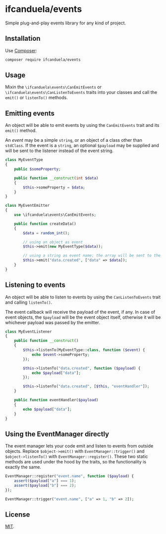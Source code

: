 # ifcanduela/events

Simple plug-and-play events library for any kind of project.

## Installation

Use [Composer](https://getcomposer.org):

```sh
composer require ifcanduela/events
```

## Usage

Mixin the `\ifcanduela\events\CanEmitEvents` or `\ifcanduela\events\CanListenToEvents` traits
into your classes and call the `emit()` or `listenTo()` methods.

## Emitting events

An object will be able to emit events by using the `CanEmitEvents` trait and its
`emit()` method.

An *event* may be a simple `string`, or an object of a class other than `stdClass`.
If the event is a `string`, an optional `$payload` may be supplied and will be
sent to the listener instead of the event string.

```php
class MyEventType
{
    public $someProperty;

    public function __construct(int $data)
    {
        $this->someProperty = $data;
    }
}

class MyEventEmitter
{
    use \ifcanduela\events\CanEmitEvents;

    public function createData()
    {
        $data = random_int();

        // using an object as event
        $this->emit(new MyEventType($data));

        // using a string as event name; the array will be sent to the listener
        $this->emit("data.created", ["data" => $data]);
    }
}
```

## Listening to events

An object will be able to listen to events by using the `CanListenToEvents` 
trait and calling `listenTo()`.

The event callback will receive the payload of the event, if any. In case of 
event objects, the `$payload` will be the event object itself, otherwise it
will be whichever payload was passed by the emitter.

```php
class MyEventListener
{
    public function __construct()
    {
        $this->listenTo(MyEventType::class, function ($event) {
            echo $event->someProperty;
        });

        $this->listenTo("data.created", function ($payload) {
            echo $payload["data"];
        });

        $this->listenTo("data.created", [$this, "eventHandler"]);
    }

    public function eventHandler($payload)
    {
        echo $payload["data"];
    }
}
```

## Using the EventManager directly

The event manager lets your code emit and listen to events from outside objects.
Replace `$object->emit()` with `EventManager::trigger()` and `$object->listenTo()`
with `EventManager::register()`. These two static methods are used under the 
hood by the traits, so the functionality is exactly the same.

```php
EventManager::register("event.name", function ($payload) {
    assert($payload["a"] === 1);
    assert($payload["b"] === 2);
});

EventManager::trigger("event.name", ["a" => 1, "b" => 2]);
```

## License

[MIT](LICENSE).

